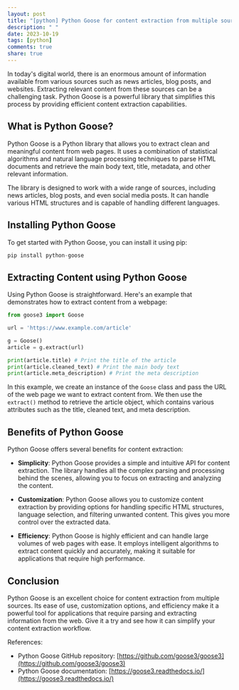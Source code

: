 ```yaml
---
layout: post
title: "[python] Python Goose for content extraction from multiple sources"
description: " "
date: 2023-10-19
tags: [python]
comments: true
share: true
---
```


In today's digital world, there is an enormous amount of information available from various sources such as news articles, blog posts, and websites. Extracting relevant content from these sources can be a challenging task. Python Goose is a powerful library that simplifies this process by providing efficient content extraction capabilities. 

## What is Python Goose?

Python Goose is a Python library that allows you to extract clean and meaningful content from web pages. It uses a combination of statistical algorithms and natural language processing techniques to parse HTML documents and retrieve the main body text, title, metadata, and other relevant information. 

The library is designed to work with a wide range of sources, including news articles, blog posts, and even social media posts. It can handle various HTML structures and is capable of handling different languages.

## Installing Python Goose

To get started with Python Goose, you can install it using pip:

```python
pip install python-goose
```

## Extracting Content using Python Goose

Using Python Goose is straightforward. Here's an example that demonstrates how to extract content from a webpage:

```python
from goose3 import Goose

url = 'https://www.example.com/article'

g = Goose()
article = g.extract(url)

print(article.title) # Print the title of the article
print(article.cleaned_text) # Print the main body text
print(article.meta_description) # Print the meta description
```

In this example, we create an instance of the `Goose` class and pass the URL of the web page we want to extract content from. We then use the `extract()` method to retrieve the article object, which contains various attributes such as the title, cleaned text, and meta description.

## Benefits of Python Goose

Python Goose offers several benefits for content extraction:

- **Simplicity**: Python Goose provides a simple and intuitive API for content extraction. The library handles all the complex parsing and processing behind the scenes, allowing you to focus on extracting and analyzing the content.

- **Customization**: Python Goose allows you to customize content extraction by providing options for handling specific HTML structures, language selection, and filtering unwanted content. This gives you more control over the extracted data.

- **Efficiency**: Python Goose is highly efficient and can handle large volumes of web pages with ease. It employs intelligent algorithms to extract content quickly and accurately, making it suitable for applications that require high performance.

## Conclusion

Python Goose is an excellent choice for content extraction from multiple sources. Its ease of use, customization options, and efficiency make it a powerful tool for applications that require parsing and extracting information from the web. Give it a try and see how it can simplify your content extraction workflow.

References:
- Python Goose GitHub repository: [https://github.com/goose3/goose3](https://github.com/goose3/goose3)
- Python Goose documentation: [https://goose3.readthedocs.io/](https://goose3.readthedocs.io/)